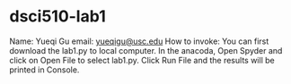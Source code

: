 # dsci510-lab1
Name: Yueqi Gu
email: yueqigu@usc.edu
How to invoke: You can first download the lab1.py to local computer. In the anacoda, Open Spyder and click on Open File to select lab1.py. Click Run File and the results will be printed in Console. 
